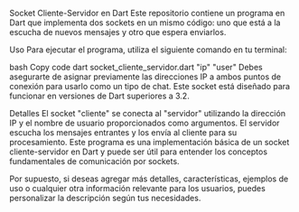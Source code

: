 Socket Cliente-Servidor en Dart
Este repositorio contiene un programa en Dart que implementa dos sockets en un mismo código: uno que está a la escucha de nuevos mensajes y otro que espera enviarlos.

Uso
Para ejecutar el programa, utiliza el siguiente comando en tu terminal:

bash
Copy code
dart socket_cliente_servidor.dart "ip" "user"
Debes asegurarte de asignar previamente las direcciones IP a ambos puntos de conexión para usarlo como un tipo de chat. Este socket está diseñado para funcionar en versiones de Dart superiores a 3.2.

Detalles
El socket "cliente" se conecta al "servidor" utilizando la dirección IP y el nombre de usuario proporcionados como argumentos.
El servidor escucha los mensajes entrantes y los envía al cliente para su procesamiento.
Este programa es una implementación básica de un socket cliente-servidor en Dart y puede ser útil para entender los conceptos fundamentales de comunicación por sockets.

Por supuesto, si deseas agregar más detalles, características, ejemplos de uso o cualquier otra información relevante para los usuarios, puedes personalizar la descripción según tus necesidades.
